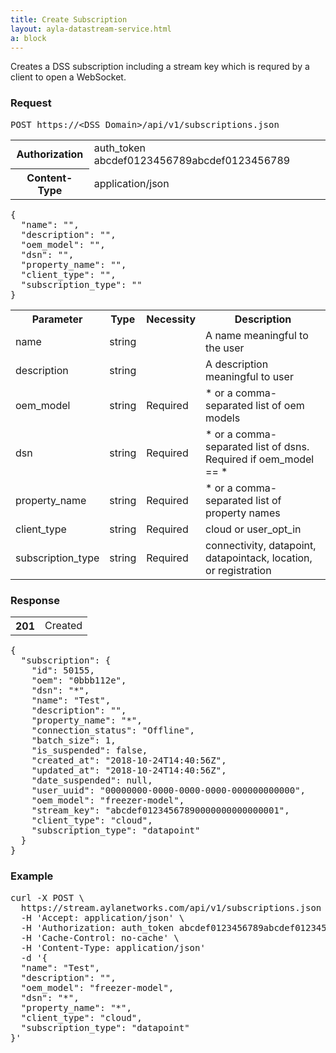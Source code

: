 ```yaml
---
title: Create Subscription
layout: ayla-datastream-service.html
a: block
---
```


Creates a DSS subscription including a stream key which is requred by a client to open a WebSocket.

### Request

<pre>POST https://&lt;DSS Domain&gt;/api/v1/subscriptions.json</pre>

<table>
  <tr>
    <th>Authorization</th>
    <td>auth_token abcdef0123456789abcdef0123456789</td>
  </tr>
  <tr>
    <th>Content-Type</th>
    <td>application/json</td>
  </tr>
</table>

<pre>
{
  "name": "",
  "description": "",
  "oem_model": "",
  "dsn": "",
  "property_name": "",
  "client_type": "",
  "subscription_type": ""
}
</pre>

<table>
  <tr>
    <th>Parameter</th>
    <th>Type</th>
    <th>Necessity</th>
    <th>Description</th>
  </tr>
  <tr>
    <td>name</td>
    <td>string</td>
    <td>&nbsp;</td>
    <td>A name meaningful to the user</td>
  </tr>
  <tr>
    <td>description</td>
    <td>string</td>
    <td>&nbsp;</td>
    <td>A description meaningful to user</td>
  </tr>
  <tr>
    <td>oem_model</td>
    <td>string</td>
    <td>Required</td>
    <td>&#42; or a comma-separated list of oem models</td>
  </tr>
  <tr>
    <td>dsn</td>
    <td>string</td>
    <td>Required</td>
    <td>&#42; or a comma-separated list of dsns. Required if oem_model == &#42;</td>
  </tr>
  <tr>
    <td>property_name</td>
    <td>string</td>
    <td>Required</td>
    <td>&#42; or a comma-separated list of property names</td>
  </tr>
  <tr>
    <td>client_type</td>
    <td>string</td>
    <td>Required</td>
    <td>cloud or user_opt_in</td>
  </tr>
  <tr>
    <td>subscription_type</td>
    <td>string</td>
    <td>Required</td>
    <td>connectivity, datapoint, datapointack, location, or registration</td>
  </tr>
</table>

### Response

<table>
  <tr>
    <th>201</th>
    <td>Created</td>
  </tr>
</table>

<pre>
{
  "subscription": {
    "id": 50155,
    "oem": "0bbb112e",
    "dsn": "*",
    "name": "Test",
    "description": "",
    "property_name": "*",
    "connection_status": "Offline",
    "batch_size": 1,
    "is_suspended": false,
    "created_at": "2018-10-24T14:40:56Z",
    "updated_at": "2018-10-24T14:40:56Z",
    "date_suspended": null,
    "user_uuid": "00000000-0000-0000-0000-000000000000",
    "oem_model": "freezer-model",
    "stream_key": "abcdef01234567890000000000000001",
    "client_type": "cloud",
    "subscription_type": "datapoint"
  }
}
</pre>

### Example

<pre>
curl -X POST \
  https://stream.aylanetworks.com/api/v1/subscriptions.json \
  -H 'Accept: application/json' \
  -H 'Authorization: auth_token abcdef0123456789abcdef0123456789' \
  -H 'Cache-Control: no-cache' \
  -H 'Content-Type: application/json'
  -d '{
  "name": "Test",
  "description": "",
  "oem_model": "freezer-model",
  "dsn": "*",
  "property_name": "*",
  "client_type": "cloud",
  "subscription_type": "datapoint"
}'
</pre>
